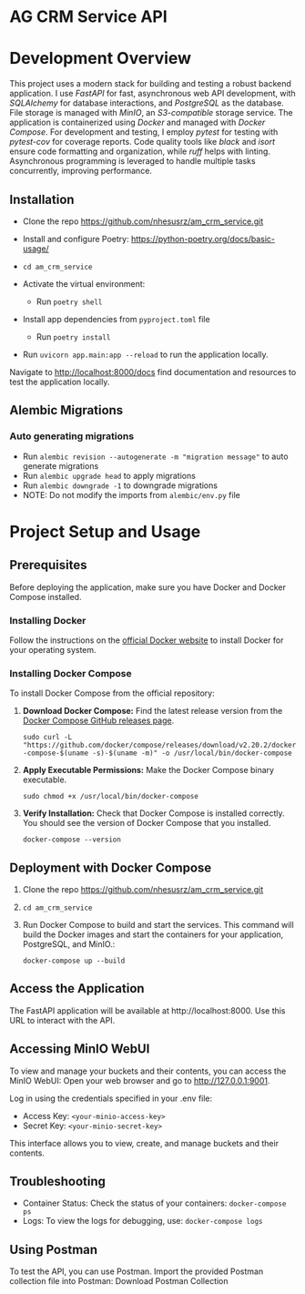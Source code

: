# AG CRM Service API

# Development Overview

This project uses a modern stack for building and testing a robust backend application. I use _FastAPI_ for fast, asynchronous web API development, with _SQLAlchemy_ for database interactions, and _PostgreSQL_ as the database. File storage is managed with _MinIO_, an _S3-compatible_ storage service. The application is containerized using _Docker_ and managed with _Docker Compose_. For development and testing, I employ _pytest_ for testing with _pytest-cov_ for coverage reports. Code quality tools like _black_ and _isort_ ensure code formatting and organization, while _ruff_ helps with linting. Asynchronous programming is leveraged to handle multiple tasks concurrently, improving performance.

## Installation

- Clone the repo <https://github.com/nhesusrz/am_crm_service.git>

- Install and configure Poetry: <https://python-poetry.org/docs/basic-usage/>
- `cd am_crm_service`
- Activate the virtual environment:
  - Run  `poetry shell`
- Install app dependencies from `pyproject.toml` file 
  - Run `poetry install`

- Run `uvicorn app.main:app --reload`  to run the application locally.

Navigate to <http://localhost:8000/docs> find documentation and resources to test the application locally.

## Alembic Migrations

### Auto generating migrations

- Run `alembic revision --autogenerate -m "migration message"` to auto generate migrations
- Run `alembic upgrade head` to apply migrations
- Run `alembic downgrade -1` to downgrade migrations
- NOTE: Do not modify the imports from `alembic/env.py` file

# Project Setup and Usage

## Prerequisites
Before deploying the application, make sure you have Docker and Docker Compose installed.

### Installing Docker

Follow the instructions on the [official Docker website](https://www.docker.com/) to install Docker for your operating system.

### Installing Docker Compose

To install Docker Compose from the official repository:

1. **Download Docker Compose:** Find the latest release version from the [Docker Compose GitHub releases page](https://github.com/docker/compose/releases).
   
    `sudo curl -L "https://github.com/docker/compose/releases/download/v2.20.2/docker-compose-$(uname -s)-$(uname -m)" -o /usr/local/bin/docker-compose`


2. **Apply Executable Permissions:** Make the Docker Compose binary executable.

    `sudo chmod +x /usr/local/bin/docker-compose`

3. **Verify Installation:** Check that Docker Compose is installed correctly. You should see the version of Docker Compose that you installed.

    `docker-compose --version`

## Deployment with Docker Compose

1. Clone the repo <https://github.com/nhesusrz/am_crm_service.git>
2. `cd am_crm_service`
3. Run Docker Compose to build and start the services. This command will build the Docker images and start the containers for your application, PostgreSQL, and MinIO.:

    `docker-compose up --build`

## Access the Application 
The FastAPI application will be available at http://localhost:8000. Use this URL to interact with the API.

## Accessing MinIO WebUI

To view and manage your buckets and their contents, you can access the MinIO WebUI:
Open your web browser and go to http://127.0.0.1:9001.

Log in using the credentials specified in your .env file:
* Access Key: `<your-minio-access-key>`
* Secret Key: `<your-minio-secret-key>`

This interface allows you to view, create, and manage buckets and their contents.

## Troubleshooting

- Container Status: Check the status of your containers: `docker-compose ps`
- Logs: To view the logs for debugging, use: `docker-compose logs`


## Using Postman

To test the API, you can use Postman. Import the provided Postman collection file into Postman: Download Postman Collection